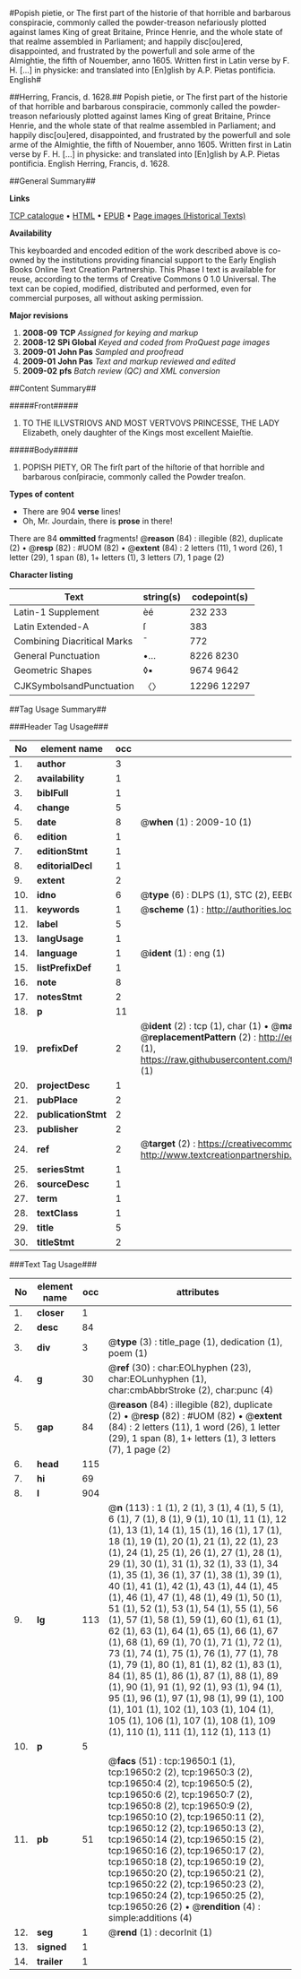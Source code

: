 #Popish pietie, or The first part of the historie of that horrible and barbarous conspiracie, commonly called the powder-treason nefariously plotted against Iames King of great Britaine, Prince Henrie, and the whole state of that realme assembled in Parliament; and happily disc[ou]ered, disappointed, and frustrated by the powerfull and sole arme of the Almightie, the fifth of Nouember, anno 1605. Written first in Latin verse by F. H. [...] in physicke: and translated into [En]glish by A.P. Pietas pontificia. English#

##Herring, Francis, d. 1628.##
Popish pietie, or The first part of the historie of that horrible and barbarous conspiracie, commonly called the powder-treason nefariously plotted against Iames King of great Britaine, Prince Henrie, and the whole state of that realme assembled in Parliament; and happily disc[ou]ered, disappointed, and frustrated by the powerfull and sole arme of the Almightie, the fifth of Nouember, anno 1605. Written first in Latin verse by F. H. [...] in physicke: and translated into [En]glish by A.P.
Pietas pontificia. English
Herring, Francis, d. 1628.

##General Summary##

**Links**

[TCP catalogue](http://www.ota.ox.ac.uk/tcp/)  • 
[HTML](http://tei.it.ox.ac.uk/tcp/Texts-HTML/free/A03/A03115.html)  • 
[EPUB](http://tei.it.ox.ac.uk/tcp/Texts-EPUB/free/A03/A03115.epub) • 
[Page images (Historical Texts)](https://data.historicaltexts.jisc.ac.uk/view?pubId=eebo-99854241e&pageId=eebo-99854241e-19650-1)

**Availability**

This keyboarded and encoded edition of the
	       work described above is co-owned by the institutions
	       providing financial support to the Early English Books
	       Online Text Creation Partnership. This Phase I text is
	       available for reuse, according to the terms of Creative
	       Commons 0 1.0 Universal. The text can be copied,
	       modified, distributed and performed, even for
	       commercial purposes, all without asking permission.

**Major revisions**

1. __2008-09__ __TCP__ *Assigned for keying and markup*
1. __2008-12__ __SPi Global__ *Keyed and coded from ProQuest page images*
1. __2009-01__ __John Pas__ *Sampled and proofread*
1. __2009-01__ __John Pas__ *Text and markup reviewed and edited*
1. __2009-02__ __pfs__ *Batch review (QC) and XML conversion*

##Content Summary##

#####Front#####

1. TO THE ILLVSTRIOVS AND MOST VERTVOVS PRINCESSE, THE LADY Elizabeth, onely daughter of the Kings most excellent Maieſtie.

#####Body#####

1. POPISH PIETY, OR The firſt part of the hiſtorie of that horrible and barbarous conſpiracie, commonly called the Powder treaſon.

**Types of content**

  * There are 904 **verse** lines!
  * Oh, Mr. Jourdain, there is **prose** in there!

There are 84 **ommitted** fragments! 
 @__reason__ (84) : illegible (82), duplicate (2)  •  @__resp__ (82) : #UOM (82)  •  @__extent__ (84) : 2 letters (11), 1 word (26), 1 letter (29), 1 span (8), 1+ letters (1), 3 letters (7), 1 page (2)

**Character listing**


|Text|string(s)|codepoint(s)|
|---|---|---|
|Latin-1 Supplement|èé|232 233|
|Latin Extended-A|ſ|383|
|Combining             Diacritical Marks|̄|772|
|General Punctuation|•…|8226 8230|
|Geometric Shapes|◊▪|9674 9642|
|CJKSymbolsandPunctuation|〈〉|12296 12297|

##Tag Usage Summary##

###Header Tag Usage###

|No|element name|occ|attributes|
|---|---|---|---|
|1.|__author__|3||
|2.|__availability__|1||
|3.|__biblFull__|1||
|4.|__change__|5||
|5.|__date__|8| @__when__ (1) : 2009-10 (1)|
|6.|__edition__|1||
|7.|__editionStmt__|1||
|8.|__editorialDecl__|1||
|9.|__extent__|2||
|10.|__idno__|6| @__type__ (6) : DLPS (1), STC (2), EEBO-CITATION (1), PROQUEST (1), VID (1)|
|11.|__keywords__|1| @__scheme__ (1) : http://authorities.loc.gov/ (1)|
|12.|__label__|5||
|13.|__langUsage__|1||
|14.|__language__|1| @__ident__ (1) : eng (1)|
|15.|__listPrefixDef__|1||
|16.|__note__|8||
|17.|__notesStmt__|2||
|18.|__p__|11||
|19.|__prefixDef__|2| @__ident__ (2) : tcp (1), char (1)  •  @__matchPattern__ (2) : ([0-9\-]+):([0-9IVX]+) (1), (.+) (1)  •  @__replacementPattern__ (2) : http://eebo.chadwyck.com/downloadtiff?vid=$1&page=$2 (1), https://raw.githubusercontent.com/textcreationpartnership/Texts/master/tcpchars.xml#$1 (1)|
|20.|__projectDesc__|1||
|21.|__pubPlace__|2||
|22.|__publicationStmt__|2||
|23.|__publisher__|2||
|24.|__ref__|2| @__target__ (2) : https://creativecommons.org/publicdomain/zero/1.0/ (1), http://www.textcreationpartnership.org/docs/. (1)|
|25.|__seriesStmt__|1||
|26.|__sourceDesc__|1||
|27.|__term__|1||
|28.|__textClass__|1||
|29.|__title__|5||
|30.|__titleStmt__|2||


###Text Tag Usage###

|No|element name|occ|attributes|
|---|---|---|---|
|1.|__closer__|1||
|2.|__desc__|84||
|3.|__div__|3| @__type__ (3) : title_page (1), dedication (1), poem (1)|
|4.|__g__|30| @__ref__ (30) : char:EOLhyphen (23), char:EOLunhyphen (1), char:cmbAbbrStroke (2), char:punc (4)|
|5.|__gap__|84| @__reason__ (84) : illegible (82), duplicate (2)  •  @__resp__ (82) : #UOM (82)  •  @__extent__ (84) : 2 letters (11), 1 word (26), 1 letter (29), 1 span (8), 1+ letters (1), 3 letters (7), 1 page (2)|
|6.|__head__|115||
|7.|__hi__|69||
|8.|__l__|904||
|9.|__lg__|113| @__n__ (113) : 1 (1), 2 (1), 3 (1), 4 (1), 5 (1), 6 (1), 7 (1), 8 (1), 9 (1), 10 (1), 11 (1), 12 (1), 13 (1), 14 (1), 15 (1), 16 (1), 17 (1), 18 (1), 19 (1), 20 (1), 21 (1), 22 (1), 23 (1), 24 (1), 25 (1), 26 (1), 27 (1), 28 (1), 29 (1), 30 (1), 31 (1), 32 (1), 33 (1), 34 (1), 35 (1), 36 (1), 37 (1), 38 (1), 39 (1), 40 (1), 41 (1), 42 (1), 43 (1), 44 (1), 45 (1), 46 (1), 47 (1), 48 (1), 49 (1), 50 (1), 51 (1), 52 (1), 53 (1), 54 (1), 55 (1), 56 (1), 57 (1), 58 (1), 59 (1), 60 (1), 61 (1), 62 (1), 63 (1), 64 (1), 65 (1), 66 (1), 67 (1), 68 (1), 69 (1), 70 (1), 71 (1), 72 (1), 73 (1), 74 (1), 75 (1), 76 (1), 77 (1), 78 (1), 79 (1), 80 (1), 81 (1), 82 (1), 83 (1), 84 (1), 85 (1), 86 (1), 87 (1), 88 (1), 89 (1), 90 (1), 91 (1), 92 (1), 93 (1), 94 (1), 95 (1), 96 (1), 97 (1), 98 (1), 99 (1), 100 (1), 101 (1), 102 (1), 103 (1), 104 (1), 105 (1), 106 (1), 107 (1), 108 (1), 109 (1), 110 (1), 111 (1), 112 (1), 113 (1)|
|10.|__p__|5||
|11.|__pb__|51| @__facs__ (51) : tcp:19650:1 (1), tcp:19650:2 (2), tcp:19650:3 (2), tcp:19650:4 (2), tcp:19650:5 (2), tcp:19650:6 (2), tcp:19650:7 (2), tcp:19650:8 (2), tcp:19650:9 (2), tcp:19650:10 (2), tcp:19650:11 (2), tcp:19650:12 (2), tcp:19650:13 (2), tcp:19650:14 (2), tcp:19650:15 (2), tcp:19650:16 (2), tcp:19650:17 (2), tcp:19650:18 (2), tcp:19650:19 (2), tcp:19650:20 (2), tcp:19650:21 (2), tcp:19650:22 (2), tcp:19650:23 (2), tcp:19650:24 (2), tcp:19650:25 (2), tcp:19650:26 (2)  •  @__rendition__ (4) : simple:additions (4)|
|12.|__seg__|1| @__rend__ (1) : decorInit (1)|
|13.|__signed__|1||
|14.|__trailer__|1||
